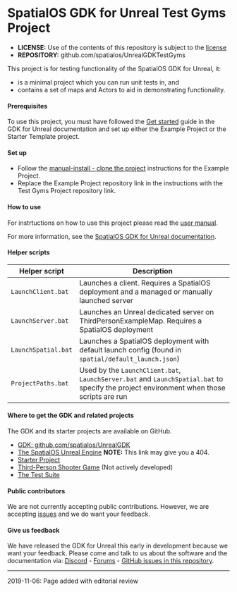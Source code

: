 # SpatialOS GDK for Unreal Test Gyms Project

* **LICENSE:** Use of the contents of this repository is subject to the [license](LICENSE.md)
* **REPOSITORY:** github.com/spatialos/UnrealGDKTestGyms

This project is for testing functionality of the SpatialOS GDK for Unreal, it:
* is a minimal project which you can run unit tests in, and
* contains a set of maps and Actors to aid in demonstrating functionality.

#### Prerequisites
To use this project, you must have followed the [Get started](https://docs.improbable.io/unreal/latest/get-started/introduction) guide in the GDK for Unreal documentation and set up either the Example Project or the Starter Template project.

#### Set up
* Follow the [manual-install - clone the project](https://docs.improbable.io/unreal/latest/content/get-started/example-project/exampleproject-manual-setup#step-2-clone-the-example-project-repository) instructions for the Example Project.
* Replace the Example Project repository link in the instructions with the Test Gyms Project repository link.

#### How to use
For instrtuctions on how to use this project please read the [user manual](https://github.com/spatialos/UnrealGDKTestGyms/blob/master/USER_MANUAL.md).

For more information, see the [SpatialOS GDK for Unreal documentation](https://docs.improbable.io/unreal/latest/).

#### Helper scripts
| Helper script  | Description |
| --- | --- |
| `LaunchClient.bat` | Launches a client. Requires a SpatialOS deployment and a managed or manually launched server|
| `LaunchServer.bat` | Launches an Unreal dedicated server on ThirdPersonExampleMap. Requires a SpatialOS deployment |
| `LaunchSpatial.bat` | Launches a SpatialOS deployment with default launch config (found in `spatial/default_launch.json`) |
| `ProjectPaths.bat` | Used by the `LaunchClient.bat`, `LaunchServer.bat` and `LaunchSpatial.bat` to specify the project environment when those scripts are run |

#### Where to get the GDK and related projects
The GDK and its starter projects are available on GitHub.
* [GDK: github.com/spatialos/UnrealGDK](https://github.com/spatialos/UnrealGDK)
* [The SpatialOS Unreal Engine](https://github.com/improbableio/UnrealEngine/tree/4.20-SpatialOSUnrealGDK)
**NOTE:** This link may give you a 404.
* [Starter Project](https://github.com/spatialos/UnrealGDKStarterProject)
* [Third-Person Shooter Game](https://github.com/spatialos/UnrealGDKThirdPersonShooter) (Not actively developed)
* [The Test Suite](https://github.com/spatialos/UnrealGDKTestSuite)

#### Public contributors
We are not currently accepting public contributions. However, we are accepting [issues](https://github.com/spatialos/UnrealGDK/issues) and we do want your feedback.

#### Give us feedback
We have released the GDK for Unreal this early in development because we want your feedback. Please come and talk to us about the software and the documentation via: [Discord](https://discordapp.com/channels/311273633307951114/339471548647866368) - [Forums](https://forums.improbable.io/) - [GitHub issues in this repository](https://github.com/spatialos/UnrealGDK/issues).

-------
2019-11-06: Page added with editorial review
